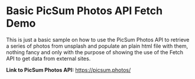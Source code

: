 # Basic PicSum Photos API Fetch Demo
This is just a basic sample on how to use the PicSum Photos API to retrieve a series of photos from unsplash and populate an plain html file with them, nothing fancy and
only with the purpose of showing the use of the Fetch API to get data from external sites.

**Link to PicSum Photos API:** https://picsum.photos/
